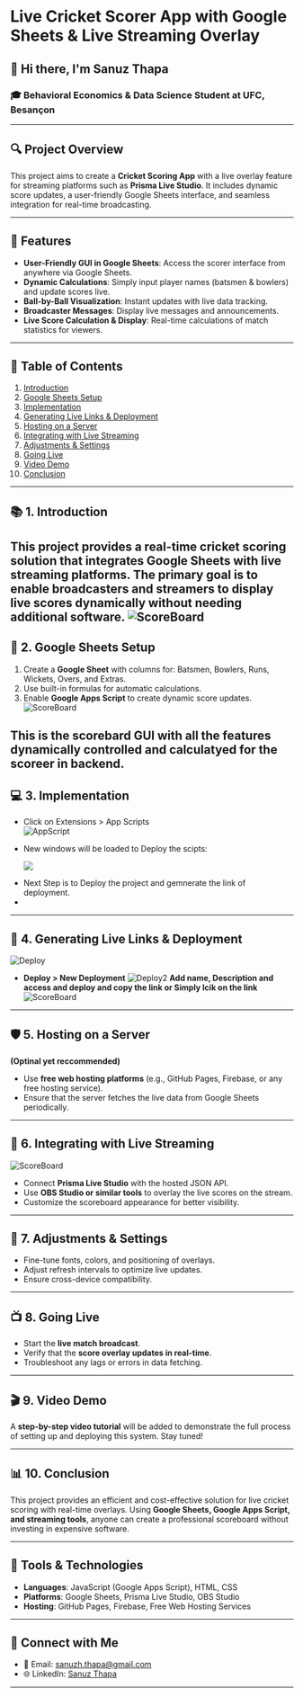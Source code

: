 # Live Cricket Scorer App with Google Sheets & Live Streaming Overlay

## 👋 Hi there, I'm **Sanuz Thapa**

### 🎓 Behavioral Economics & Data Science Student at UFC, Besançon

---

## 🔍 Project Overview

This project aims to create a **Cricket Scoring App** with a live overlay feature for streaming platforms such as **Prisma Live Studio**. It includes dynamic score updates, a user-friendly Google Sheets interface, and seamless integration for real-time broadcasting.

---

## 🚀 Features

- **User-Friendly GUI in Google Sheets**: Access the scorer interface from anywhere via Google Sheets.
- **Dynamic Calculations**: Simply input player names (batsmen & bowlers) and update scores live.
- **Ball-by-Ball Visualization**: Instant updates with live data tracking.
- **Broadcaster Messages**: Display live messages and announcements.
- **Live Score Calculation & Display**: Real-time calculations of match statistics for viewers.

---

## 📂 Table of Contents

1. [Introduction](#introduction)
2. [Google Sheets Setup](#google-sheets-setup)
3. [Implementation](#implementation)
4. [Generating Live Links & Deployment](#generating-live-links--deployment)
5. [Hosting on a Server](#hosting-on-a-server)
6. [Integrating with Live Streaming](#integrating-with-live-streaming)
7. [Adjustments & Settings](#adjustments--settings)
8. [Going Live](#going-live)
9. [Video Demo](#video-demo)
10. [Conclusion](#conclusion)

---

## 📚 1. Introduction

This project provides a **real-time cricket scoring solution** that integrates Google Sheets with live streaming platforms. The primary goal is to enable broadcasters and streamers to display live scores dynamically without needing additional software.
![ScoreBoard](https://github.com/sanuzthapa/Live-Cricket-Scorer-APPs-with-GoogleSheets/blob/main/screenboard_preview.png)
---

## 📃 2. Google Sheets Setup

1. Create a **Google Sheet** with columns for: Batsmen, Bowlers, Runs, Wickets, Overs, and Extras.
2. Use built-in formulas for automatic calculations.
3. Enable **Google Apps Script** to create dynamic score updates.
![ScoreBoard](https://github.com/sanuzthapa/Live-Cricket-Scorer-APPs-with-GoogleSheets/blob/main/ScorerGUI.png)

This is the scorebard GUI with all the features dynamically controlled and calculatyed for the scoreer in backend.
---

## 💻 3. Implementation

- Click on Extensions > App Scripts <br>
  ![AppScript](https://github.com/sanuzthapa/Live-Cricket-Scorer-APPs-with-GoogleSheets/blob/main/appscript.png)
  <br>
  
- New windows will be loaded to Deploy the scipts:
  <p align="left">
  <img src="https://github.com/sanuzthapa/Live-Cricket-Scorer-APPs-with-GoogleSheets/blob/main/AppScript_ProjectSection.png" width="auto">
</p>

- Next Step is to Deploy the project and gemnerate the link of deployment.
- 

---

## 💾 4. Generating Live Links & Deployment
![Deploy](https://github.com/sanuzthapa/Live-Cricket-Scorer-APPs-with-GoogleSheets/blob/main/deployment1.png)
- **Deploy > New Deployment**
![Deploy2](https://github.com/sanuzthapa/Live-Cricket-Scorer-APPs-with-GoogleSheets/blob/main/deployment2.png)
**Add name, Description and access and deploy and copy the link or Simply lcik on the link**<br>
![ScoreBoard](https://github.com/sanuzthapa/Live-Cricket-Scorer-APPs-with-GoogleSheets/blob/main/screenboard_preview.png)
---

## 🛡️ 5. Hosting on a Server
**(Optinal yet reccommended)**
- Use **free web hosting platforms** (e.g., GitHub Pages, Firebase, or any free hosting service).
- Ensure that the server fetches the live data from Google Sheets periodically.

---

## 🎥 6. Integrating with Live Streaming
![ScoreBoard](https://github.com/sanuzthapa/Live-Cricket-Scorer-APPs-with-GoogleSheets/blob/main/screenboard_preview.png)
- Connect **Prisma Live Studio** with the hosted JSON API.
- Use **OBS Studio or similar tools** to overlay the live scores on the stream.
- Customize the scoreboard appearance for better visibility.

---

## 🔧 7. Adjustments & Settings

- Fine-tune fonts, colors, and positioning of overlays.
- Adjust refresh intervals to optimize live updates.
- Ensure cross-device compatibility.

---

## 📺 8. Going Live

- Start the **live match broadcast**.
- Verify that the **score overlay updates in real-time**.
- Troubleshoot any lags or errors in data fetching.

---

## 🎬 9. Video Demo

A **step-by-step video tutorial** will be added to demonstrate the full process of setting up and deploying this system. Stay tuned!

---

## 📊 10. Conclusion

This project provides an efficient and cost-effective solution for live cricket scoring with real-time overlays. Using **Google Sheets, Google Apps Script, and streaming tools**, anyone can create a professional scoreboard without investing in expensive software.

---

## 🔧 Tools & Technologies

- **Languages**: JavaScript (Google Apps Script), HTML, CSS
- **Platforms**: Google Sheets, Prisma Live Studio, OBS Studio
- **Hosting**: GitHub Pages, Firebase, Free Web Hosting Services

---

## 💌 Connect with Me

- 📧 Email: [sanuzh.thapa@gmail.com](mailto:sanuzh.thapa@gmail.com)
- 🌐 LinkedIn: [Sanuz Thapa](https://linkedin.com/in/sanuz-thapa)

---

